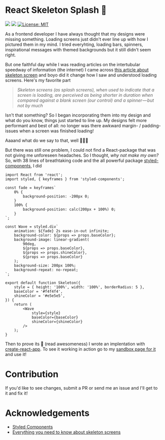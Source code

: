 # React Skeleton Splash 🦄

![](https://img.shields.io/github/issues-raw/lhammarstrom/react-skeleton-splash.svg)
![](https://img.shields.io/npm/dt/react-skeleton-splash.svg)
[![License: MIT](https://img.shields.io/badge/License-MIT-yellow.svg)](https://opensource.org/licenses/MIT)

As a frontend developer I have always thought that my designs were missing something. Loading screens just didn't ever line up with how I pictured them in my mind. I tried everyhting, loading bars, spinners, inspirational messages with themed backgrounds but it still didn't seem right.

But one faithful day while I was reading articles on the intertubular speedway of information (the internet) I came across [this article about skeleton screen](https://uxdesign.cc/what-you-should-know-about-skeleton-screens-a820c45a571a) and boyo did it change how I saw and understood loading screens. Here's my favorite part

> *Skeleton screens (as splash screens), when used to indicate that a screen is loading, are perceived as being shorter in duration when compared against a blank screen (our control) and a spinner — but not by much*

Isn't that something? So I began incorporating them into my design and what do you know, things just started to line up. My designs felt more performant and best of all: no longer was there awkward margin- / padding-issues when a screen was finished loading!

Aaaand what do we say to that, well 🦄🦄🦄

But there was still one problem, I could not find a React-package that was not giving me unforeseen headaches. So I thought, *why not make my own?* So, with 38 lines of breathtaking code and the all powerful package [styled-components](https://github.com/styled-components/styled-components), I did

```
import React from 'react';
import styled, { keyframes } from 'styled-components';

const fade = keyframes`
    0% {
        background-position: -200px 0;
    }
    100% {
        background-position: calc(200px + 100%) 0;
    }
`;

const Wave = styled.div`
    animation: ${fade} 2s ease-in-out infinite;
    background-color: ${props => props.baseColor};
    background-image: linear-gradient(
        90deg, 
        ${props => props.baseColor},
        ${props => props.shineColor},
        ${props => props.baseColor}
    );
    background-size: 200px 100%;
    background-repeat: no-repeat;
`;

export default function Skeleton({
    style = { height: '100%', width: '100%', borderRadius: 5 },
    baseColor = '#f4f4f4',
    shineColor = '#e5e5e5',
}) {
    return (
        <Wave
            style={style}
            baseColor={baseColor}
            shineColor={shineColor}
        />
    );
}
```

Then to prove its 🦄 (read awesomeness) I wrote an implentation with [create-react-app](https://reactjs.org/docs/create-a-new-react-app.html). To see it working in action go to my [sandbox page for it](https://codesandbox.io/s/pjmwrpo47x) and use it!

# Contribution

If you'd like to see changes, submit a PR or send me an issue and I'll get to it and fix it!

# Acknowledgements

* [Styled Components](https://github.com/styled-components/styled-components)
* [Everything you need to know about skeleton screens](https://uxdesign.cc/what-you-should-know-about-skeleton-screens-a820c45a571a)